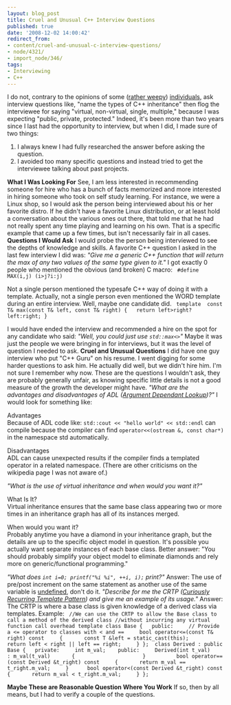 ```yaml
---
layout: blog_post
title: Cruel and Unusual C++ Interview Questions
published: true
date: '2008-12-02 14:00:42'
redirect_from:
- content/cruel-and-unusual-c-interview-questions/
- node/4321/
- import_node/346/
tags:
- Interviewing
- C++
---
```


I do not, contrary to the opinions of some ([rather weepy](/content/c-inheritance-access-specifiers-previously-types-c-inheritance#comment-6266)) [individuals](/content/c-inheritance-access-specifiers-previously-types-c-inheritance#comment-6240), ask interview questions like, "name the types of C++ inheritance" then flog the interviewee for saying "virtual, non-virtual, single, multiple," because I was expecting "public, private, protected." Indeed, it's been more than two years since I last had the opportunity to interview, but when I did, I made sure of two things:

1.  I always knew I had fully researched the answer before asking the question.
2.  I avoided too many specific questions and instead tried to get the interviewee talking about past projects.

**What I Was Looking For** See, I am less interested in recommending someone for hire who has a bunch of facts memorized and more interested in hiring someone who took on self study learning. For instance, we were a Linux shop, so I would ask the person being interviewed about his or her favorite distro. If he didn't have a favorite Linux distribution, or at least hold a conversation about the various ones out there, that told me that he had not really spent any time playing and learning on his own. That is a specific example that came up a few times, but isn't necessarily fair in all cases. **Questions I Would Ask** I would probe the person being interviewed to see the depths of knowledge and skills. A favorite C++ question I asked in the last few interview I did was: *"Give me a generic C++ function that will return the max of any two values of the same type given to it."* I got exactly 0 people who mentioned the obvious (and broken) C macro: ` #define MAX(i,j) (i>j?i:j)`

Not a single person mentioned the typesafe C++ way of doing it with a template. Actually, not a single person even mentioned the WORD template during an entire interview. Well, maybe one candidate did. ` template  const T& max(const T& left, const T& right) {   return left>right?left:right; }`

I would have ended the interview and recommended a hire on the spot for any candidate who said: *"Well, you could just use `std::max<>`"* Maybe it was just the people we were bringing in for interviews, but it was the level of question I needed to ask. **Cruel and Unusual Questions** I did have one guy interview who put "C++ Guru" on his resume. I went digging for some harder questions to ask him. He actually did well, but we didn't hire him. I'm not sure I remember why now. These are the questions I wouldn't ask, they are probably generally unfair, as knowing specific little details is not a good measure of the growth the developer might have. *"What are the advantages and disadvantages of ADL ([Argument Dependant Lookup](http://en.wikipedia.org/wiki/Argument_dependent_name_lookup))?"* I would look for something like:

Advantages  
Because of ADL code like: `std::cout << "hello world" << std::endl` can compile because the compiler can find `operator<<(ostream &, const char*)` in the namespace std automatically.

Disadvantages  
ADL can cause unexpected results if the compiler finds a templated operator in a related namespace. (There are other criticisms on the wikipedia page I was not aware of.)

*"What is the use of virtual inheritance and when would you want it?"*

What Is It?  
Virtual inheritance ensures that the same base class appearing two or more times in an inheritance graph has all of its instances merged.

When would you want it?  
Probably anytime you have a diamond in your inheritance graph, but the details are up to the specific object model in question. It's possible you actually want separate instances of each base class. Better answer: "You should probably simplify your object model to eliminate diamonds and rely more on generic/functional programming."

*"What does `int i=0; printf("%i %i", ++i, i);` print?"* Answer: The use of pre/post increment on the same statement as another use of the same variable is [undefined](/content/do-you-know-what-i-and-i-really-do), don't do it. *"Describe for me the CRTP ([Curiously Recurring Template Pattern](http://en.wikipedia.org/wiki/Curiously_Recurring_Template_Pattern)) and give me an example of its usage."* Answer: The CRTP is where a base class is given knowledge of a derived class via templates. Example: ` //We can use the CRTP to allow the Base class to call a method of the derived class //without incurring any virtual function call overhead template class Base {   public:     // Provide a <= operator to classes with < and ==     bool operator<=(const T& right) const     {       const T &left = static_cast(this);       return left < right || left == right;     } };  class Derived : public Base {   private:     int m_val;    public:     Derived(int t_val)         : m_val(t_val)       {                      }          bool operator==(const Derived &t_right) const     {       return m_val == t_right.m_val;     }      bool operator<(const Derived &t_right) const     {       return m_val < t_right.m_val;     } };`

**Maybe These are Reasonable Question Where You Work** If so, then by all means, but I had to verify a couple of the questions.
